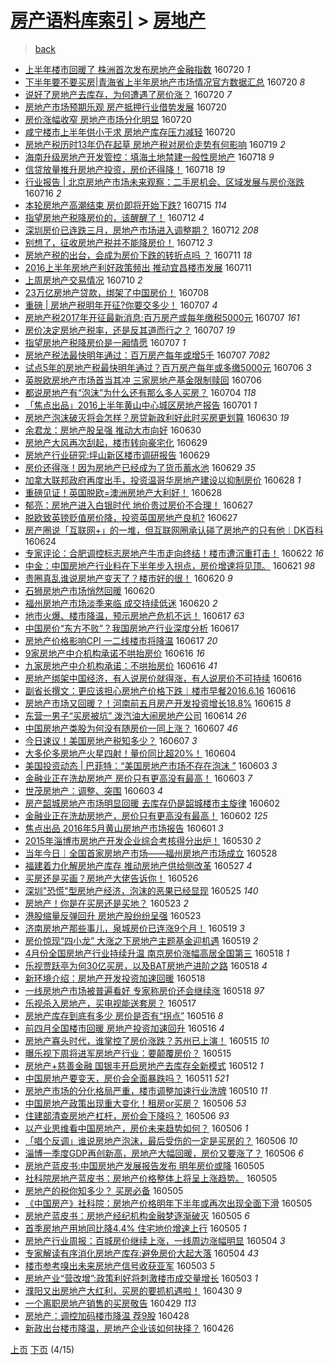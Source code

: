 [房产语料库索引](../../README.md)  > [房地产](房地产.md)
====
> [back](../README.md)

- [上半年楼市回暖了 株洲首次发布房地产金融指数](http://jkwz.applinzi.com/ittc/6857019917349700613.html#%E4%B8%8A%E5%8D%8A%E5%B9%B4%E6%A5%BC%E5%B8%82%E5%9B%9E%E6%9A%96%E4%BA%86+%E6%A0%AA%E6%B4%B2%E9%A6%96%E6%AC%A1%E5%8F%91%E5%B8%83%E6%88%BF%E5%9C%B0%E4%BA%A7%E9%87%91%E8%9E%8D%E6%8C%87%E6%95%B0) 160720 *1* 
- [下半年要不要买房|青海省上半年房地产市场情况官方数据汇总](http://jkwz.applinzi.com/ittc/6857018101237023748.html#%E4%B8%8B%E5%8D%8A%E5%B9%B4%E8%A6%81%E4%B8%8D%E8%A6%81%E4%B9%B0%E6%88%BF%7C%E9%9D%92%E6%B5%B7%E7%9C%81%E4%B8%8A%E5%8D%8A%E5%B9%B4%E6%88%BF%E5%9C%B0%E4%BA%A7%E5%B8%82%E5%9C%BA%E6%83%85%E5%86%B5%E5%AE%98%E6%96%B9%E6%95%B0%E6%8D%AE%E6%B1%87%E6%80%BB) 160720 *8* 
- [说好了房地产去库存，为何遭遇了房价涨？](http://jkwz.applinzi.com/ittc/6857015075856188421.html#%E8%AF%B4%E5%A5%BD%E4%BA%86%E6%88%BF%E5%9C%B0%E4%BA%A7%E5%8E%BB%E5%BA%93%E5%AD%98%EF%BC%8C%E4%B8%BA%E4%BD%95%E9%81%AD%E9%81%87%E4%BA%86%E6%88%BF%E4%BB%B7%E6%B6%A8%EF%BC%9F) 160720 *7* 
- [房地产市场预期乐观 房产抵押行业借势发展](http://jkwz.applinzi.com/ittc/6856966563978281988.html#%E6%88%BF%E5%9C%B0%E4%BA%A7%E5%B8%82%E5%9C%BA%E9%A2%84%E6%9C%9F%E4%B9%90%E8%A7%82+%E6%88%BF%E4%BA%A7%E6%8A%B5%E6%8A%BC%E8%A1%8C%E4%B8%9A%E5%80%9F%E5%8A%BF%E5%8F%91%E5%B1%95) 160720  
- [房价涨幅收窄 房地产市场分化明显](http://jkwz.applinzi.com/ittc/6856872003855975428.html#%E6%88%BF%E4%BB%B7%E6%B6%A8%E5%B9%85%E6%94%B6%E7%AA%84+%E6%88%BF%E5%9C%B0%E4%BA%A7%E5%B8%82%E5%9C%BA%E5%88%86%E5%8C%96%E6%98%8E%E6%98%BE) 160720  
- [咸宁楼市上半年供小于求 房地产库存压力减轻](http://jkwz.applinzi.com/ittc/6856743290124370949.html#%E5%92%B8%E5%AE%81%E6%A5%BC%E5%B8%82%E4%B8%8A%E5%8D%8A%E5%B9%B4%E4%BE%9B%E5%B0%8F%E4%BA%8E%E6%B1%82+%E6%88%BF%E5%9C%B0%E4%BA%A7%E5%BA%93%E5%AD%98%E5%8E%8B%E5%8A%9B%E5%87%8F%E8%BD%BB) 160720  
- [房地产税历时13年仍在起草 房地产税对房价走势有何影响](http://jkwz.applinzi.com/ittc/6856505875338118148.html#%E6%88%BF%E5%9C%B0%E4%BA%A7%E7%A8%8E%E5%8E%86%E6%97%B613%E5%B9%B4%E4%BB%8D%E5%9C%A8%E8%B5%B7%E8%8D%89+%E6%88%BF%E5%9C%B0%E4%BA%A7%E7%A8%8E%E5%AF%B9%E6%88%BF%E4%BB%B7%E8%B5%B0%E5%8A%BF%E6%9C%89%E4%BD%95%E5%BD%B1%E5%93%8D) 160719 *2* 
- [海南升级房地产开发管控：填海土地禁建一般性房地产](http://jkwz.applinzi.com/ittc/6856185223657817093.html#%E6%B5%B7%E5%8D%97%E5%8D%87%E7%BA%A7%E6%88%BF%E5%9C%B0%E4%BA%A7%E5%BC%80%E5%8F%91%E7%AE%A1%E6%8E%A7%EF%BC%9A%E5%A1%AB%E6%B5%B7%E5%9C%9F%E5%9C%B0%E7%A6%81%E5%BB%BA%E4%B8%80%E8%88%AC%E6%80%A7%E6%88%BF%E5%9C%B0%E4%BA%A7) 160718 *9* 
- [信贷放量推升房地产投资，房价还得降！](http://jkwz.applinzi.com/ittc/6856131381322859525.html#%E4%BF%A1%E8%B4%B7%E6%94%BE%E9%87%8F%E6%8E%A8%E5%8D%87%E6%88%BF%E5%9C%B0%E4%BA%A7%E6%8A%95%E8%B5%84%EF%BC%8C%E6%88%BF%E4%BB%B7%E8%BF%98%E5%BE%97%E9%99%8D%EF%BC%81) 160718 *19* 
- [行业报告 | 北京房地产市场未来观察：二手房机会、区域发展与房价涨跌](http://jkwz.applinzi.com/ittc/6855491534551778309.html#%E8%A1%8C%E4%B8%9A%E6%8A%A5%E5%91%8A+%7C+%E5%8C%97%E4%BA%AC%E6%88%BF%E5%9C%B0%E4%BA%A7%E5%B8%82%E5%9C%BA%E6%9C%AA%E6%9D%A5%E8%A7%82%E5%AF%9F%EF%BC%9A%E4%BA%8C%E6%89%8B%E6%88%BF%E6%9C%BA%E4%BC%9A%E3%80%81%E5%8C%BA%E5%9F%9F%E5%8F%91%E5%B1%95%E4%B8%8E%E6%88%BF%E4%BB%B7%E6%B6%A8%E8%B7%8C) 160716 *2* 
- [本轮房地产高潮结束 房价即将开始下跌?](http://jkwz.applinzi.com/ittc/6855135379472253957.html#%E6%9C%AC%E8%BD%AE%E6%88%BF%E5%9C%B0%E4%BA%A7%E9%AB%98%E6%BD%AE%E7%BB%93%E6%9D%9F+%E6%88%BF%E4%BB%B7%E5%8D%B3%E5%B0%86%E5%BC%80%E5%A7%8B%E4%B8%8B%E8%B7%8C%3F) 160715 *114* 
- [指望房地产税降房价的，该醒醒了！](http://jkwz.applinzi.com/ittc/6854038532099933188.html#%E6%8C%87%E6%9C%9B%E6%88%BF%E5%9C%B0%E4%BA%A7%E7%A8%8E%E9%99%8D%E6%88%BF%E4%BB%B7%E7%9A%84%EF%BC%8C%E8%AF%A5%E9%86%92%E9%86%92%E4%BA%86%EF%BC%81) 160712 *4* 
- [深圳房价已连跌三月，房地产市场进入调整期？](http://jkwz.applinzi.com/ittc/6853990556656731140.html#%E6%B7%B1%E5%9C%B3%E6%88%BF%E4%BB%B7%E5%B7%B2%E8%BF%9E%E8%B7%8C%E4%B8%89%E6%9C%88%EF%BC%8C%E6%88%BF%E5%9C%B0%E4%BA%A7%E5%B8%82%E5%9C%BA%E8%BF%9B%E5%85%A5%E8%B0%83%E6%95%B4%E6%9C%9F%EF%BC%9F) 160712 *208* 
- [别想了，征收房地产税并不能降房价！](http://jkwz.applinzi.com/ittc/6853914132046414852.html#%E5%88%AB%E6%83%B3%E4%BA%86%EF%BC%8C%E5%BE%81%E6%94%B6%E6%88%BF%E5%9C%B0%E4%BA%A7%E7%A8%8E%E5%B9%B6%E4%B8%8D%E8%83%BD%E9%99%8D%E6%88%BF%E4%BB%B7%EF%BC%81) 160712 *3* 
- [房地产税的出台，会成为房价下跌的转折点吗 ？](http://jkwz.applinzi.com/ittc/6853710738446877701.html#%E6%88%BF%E5%9C%B0%E4%BA%A7%E7%A8%8E%E7%9A%84%E5%87%BA%E5%8F%B0%EF%BC%8C%E4%BC%9A%E6%88%90%E4%B8%BA%E6%88%BF%E4%BB%B7%E4%B8%8B%E8%B7%8C%E7%9A%84%E8%BD%AC%E6%8A%98%E7%82%B9%E5%90%97+%EF%BC%9F) 160711 *18* 
- [2016上半年房地产利好政策频出 推动宜昌楼市发展](http://jkwz.applinzi.com/ittc/6853620733082862597.html#2016%E4%B8%8A%E5%8D%8A%E5%B9%B4%E6%88%BF%E5%9C%B0%E4%BA%A7%E5%88%A9%E5%A5%BD%E6%94%BF%E7%AD%96%E9%A2%91%E5%87%BA+%E6%8E%A8%E5%8A%A8%E5%AE%9C%E6%98%8C%E6%A5%BC%E5%B8%82%E5%8F%91%E5%B1%95) 160711  
- [上周房地产交易情况](http://jkwz.applinzi.com/ittc/6853349678955103236.html#%E4%B8%8A%E5%91%A8%E6%88%BF%E5%9C%B0%E4%BA%A7%E4%BA%A4%E6%98%93%E6%83%85%E5%86%B5) 160710 *2* 
- [23万亿房地产贷款，绑架了中国房价！](http://jkwz.applinzi.com/ittc/6852484160442336261.html#23%E4%B8%87%E4%BA%BF%E6%88%BF%E5%9C%B0%E4%BA%A7%E8%B4%B7%E6%AC%BE%EF%BC%8C%E7%BB%91%E6%9E%B6%E4%BA%86%E4%B8%AD%E5%9B%BD%E6%88%BF%E4%BB%B7%EF%BC%81) 160708  
- [重磅 | 房地产税明年开征?你要交多少！](http://jkwz.applinzi.com/ittc/6852166801852728324.html#%E9%87%8D%E7%A3%85+%7C+%E6%88%BF%E5%9C%B0%E4%BA%A7%E7%A8%8E%E6%98%8E%E5%B9%B4%E5%BC%80%E5%BE%81%3F%E4%BD%A0%E8%A6%81%E4%BA%A4%E5%A4%9A%E5%B0%91%EF%BC%81) 160707 *4* 
- [房地产税2017年开征最新消息:百万房产或每年缴税5000元](http://jkwz.applinzi.com/ittc/6852067066328384516.html#%E6%88%BF%E5%9C%B0%E4%BA%A7%E7%A8%8E2017%E5%B9%B4%E5%BC%80%E5%BE%81%E6%9C%80%E6%96%B0%E6%B6%88%E6%81%AF%3A%E7%99%BE%E4%B8%87%E6%88%BF%E4%BA%A7%E6%88%96%E6%AF%8F%E5%B9%B4%E7%BC%B4%E7%A8%8E5000%E5%85%83) 160707 *161* 
- [房价决定房地产税率，还是反其道而行之？](http://jkwz.applinzi.com/ittc/6852040387509879812.html#%E6%88%BF%E4%BB%B7%E5%86%B3%E5%AE%9A%E6%88%BF%E5%9C%B0%E4%BA%A7%E7%A8%8E%E7%8E%87%EF%BC%8C%E8%BF%98%E6%98%AF%E5%8F%8D%E5%85%B6%E9%81%93%E8%80%8C%E8%A1%8C%E4%B9%8B%EF%BC%9F) 160707 *19* 
- [指望房地产税降房价是一厢情愿](http://jkwz.applinzi.com/ittc/6852030767974319109.html#%E6%8C%87%E6%9C%9B%E6%88%BF%E5%9C%B0%E4%BA%A7%E7%A8%8E%E9%99%8D%E6%88%BF%E4%BB%B7%E6%98%AF%E4%B8%80%E5%8E%A2%E6%83%85%E6%84%BF) 160707 *1* 
- [房地产税法最快明年通过：百万房产每年或增5千](http://jkwz.applinzi.com/ittc/6851980264959640580.html#%E6%88%BF%E5%9C%B0%E4%BA%A7%E7%A8%8E%E6%B3%95%E6%9C%80%E5%BF%AB%E6%98%8E%E5%B9%B4%E9%80%9A%E8%BF%87%EF%BC%9A%E7%99%BE%E4%B8%87%E6%88%BF%E4%BA%A7%E6%AF%8F%E5%B9%B4%E6%88%96%E5%A2%9E5%E5%8D%83) 160707 *7082* 
- [试点5年的房地产税最快明年通过？百万房产每年或多缴5000元](http://jkwz.applinzi.com/ittc/6851798277036704772.html#%E8%AF%95%E7%82%B95%E5%B9%B4%E7%9A%84%E6%88%BF%E5%9C%B0%E4%BA%A7%E7%A8%8E%E6%9C%80%E5%BF%AB%E6%98%8E%E5%B9%B4%E9%80%9A%E8%BF%87%EF%BC%9F%E7%99%BE%E4%B8%87%E6%88%BF%E4%BA%A7%E6%AF%8F%E5%B9%B4%E6%88%96%E5%A4%9A%E7%BC%B45000%E5%85%83) 160706 *3* 
- [英脱欧房地产市场首当其冲 三家房地产基金限制赎回](http://jkwz.applinzi.com/ittc/6851740435231540229.html#%E8%8B%B1%E8%84%B1%E6%AC%A7%E6%88%BF%E5%9C%B0%E4%BA%A7%E5%B8%82%E5%9C%BA%E9%A6%96%E5%BD%93%E5%85%B6%E5%86%B2+%E4%B8%89%E5%AE%B6%E6%88%BF%E5%9C%B0%E4%BA%A7%E5%9F%BA%E9%87%91%E9%99%90%E5%88%B6%E8%B5%8E%E5%9B%9E) 160706  
- [都说房地产有“泡沫”为什么还有那么多人买房？](http://jkwz.applinzi.com/ittc/6850917013916238852.html#%E9%83%BD%E8%AF%B4%E6%88%BF%E5%9C%B0%E4%BA%A7%E6%9C%89%E2%80%9C%E6%B3%A1%E6%B2%AB%E2%80%9D%E4%B8%BA%E4%BB%80%E4%B9%88%E8%BF%98%E6%9C%89%E9%82%A3%E4%B9%88%E5%A4%9A%E4%BA%BA%E4%B9%B0%E6%88%BF%EF%BC%9F) 160704 *118* 
- [「焦点出品」2016上半年黄山中心城区房地产报告](http://jkwz.applinzi.com/ittc/6849825001406202885.html#%E3%80%8C%E7%84%A6%E7%82%B9%E5%87%BA%E5%93%81%E3%80%8D2016%E4%B8%8A%E5%8D%8A%E5%B9%B4%E9%BB%84%E5%B1%B1%E4%B8%AD%E5%BF%83%E5%9F%8E%E5%8C%BA%E6%88%BF%E5%9C%B0%E4%BA%A7%E6%8A%A5%E5%91%8A) 160701 *1* 
- [房地产泡沫破灭将会怎样？房贷新政利好此时买房更划算](http://jkwz.applinzi.com/ittc/6849559975814497285.html#%E6%88%BF%E5%9C%B0%E4%BA%A7%E6%B3%A1%E6%B2%AB%E7%A0%B4%E7%81%AD%E5%B0%86%E4%BC%9A%E6%80%8E%E6%A0%B7%EF%BC%9F%E6%88%BF%E8%B4%B7%E6%96%B0%E6%94%BF%E5%88%A9%E5%A5%BD%E6%AD%A4%E6%97%B6%E4%B9%B0%E6%88%BF%E6%9B%B4%E5%88%92%E7%AE%97) 160630 *19* 
- [余君龙：房地产股呈强 推动大市向好](http://jkwz.applinzi.com/ittc/6849426196290601989.html#%E4%BD%99%E5%90%9B%E9%BE%99%EF%BC%9A%E6%88%BF%E5%9C%B0%E4%BA%A7%E8%82%A1%E5%91%88%E5%BC%BA+%E6%8E%A8%E5%8A%A8%E5%A4%A7%E5%B8%82%E5%90%91%E5%A5%BD) 160630  
- [房地产大风再次刮起，楼市转向豪宅化](http://jkwz.applinzi.com/ittc/6849147046027854853.html#%E6%88%BF%E5%9C%B0%E4%BA%A7%E5%A4%A7%E9%A3%8E%E5%86%8D%E6%AC%A1%E5%88%AE%E8%B5%B7%EF%BC%8C%E6%A5%BC%E5%B8%82%E8%BD%AC%E5%90%91%E8%B1%AA%E5%AE%85%E5%8C%96) 160629  
- [房地产行业研究:坪山新区楼市调研报告](http://jkwz.applinzi.com/ittc/6849135104395576325.html#%E6%88%BF%E5%9C%B0%E4%BA%A7%E8%A1%8C%E4%B8%9A%E7%A0%94%E7%A9%B6%3A%E5%9D%AA%E5%B1%B1%E6%96%B0%E5%8C%BA%E6%A5%BC%E5%B8%82%E8%B0%83%E7%A0%94%E6%8A%A5%E5%91%8A) 160629  
- [房价还得涨！因为房地产已经成为了货币蓄水池](http://jkwz.applinzi.com/ittc/6848798554088539141.html#%E6%88%BF%E4%BB%B7%E8%BF%98%E5%BE%97%E6%B6%A8%EF%BC%81%E5%9B%A0%E4%B8%BA%E6%88%BF%E5%9C%B0%E4%BA%A7%E5%B7%B2%E7%BB%8F%E6%88%90%E4%B8%BA%E4%BA%86%E8%B4%A7%E5%B8%81%E8%93%84%E6%B0%B4%E6%B1%A0) 160629 *35* 
- [加拿大联邦政府再度出手，投资温哥华房地产建设以抑制房价](http://jkwz.applinzi.com/ittc/6848815385654330373.html#%E5%8A%A0%E6%8B%BF%E5%A4%A7%E8%81%94%E9%82%A6%E6%94%BF%E5%BA%9C%E5%86%8D%E5%BA%A6%E5%87%BA%E6%89%8B%EF%BC%8C%E6%8A%95%E8%B5%84%E6%B8%A9%E5%93%A5%E5%8D%8E%E6%88%BF%E5%9C%B0%E4%BA%A7%E5%BB%BA%E8%AE%BE%E4%BB%A5%E6%8A%91%E5%88%B6%E6%88%BF%E4%BB%B7) 160628 *1* 
- [重磅见证！英国脱欧=澳洲房地产大利好！](http://jkwz.applinzi.com/ittc/6848799597711066116.html#%E9%87%8D%E7%A3%85%E8%A7%81%E8%AF%81%EF%BC%81%E8%8B%B1%E5%9B%BD%E8%84%B1%E6%AC%A7%3D%E6%BE%B3%E6%B4%B2%E6%88%BF%E5%9C%B0%E4%BA%A7%E5%A4%A7%E5%88%A9%E5%A5%BD%EF%BC%81) 160628  
- [郁亮：房地产进入白银时代 地价贵过房价不合理！](http://jkwz.applinzi.com/ittc/6848422257277535237.html#%E9%83%81%E4%BA%AE%EF%BC%9A%E6%88%BF%E5%9C%B0%E4%BA%A7%E8%BF%9B%E5%85%A5%E7%99%BD%E9%93%B6%E6%97%B6%E4%BB%A3+%E5%9C%B0%E4%BB%B7%E8%B4%B5%E8%BF%87%E6%88%BF%E4%BB%B7%E4%B8%8D%E5%90%88%E7%90%86%EF%BC%81) 160627  
- [脱欧致英镑贬值房价降，投资英国房地产良机?](http://jkwz.applinzi.com/ittc/6848393723066713093.html#%E8%84%B1%E6%AC%A7%E8%87%B4%E8%8B%B1%E9%95%91%E8%B4%AC%E5%80%BC%E6%88%BF%E4%BB%B7%E9%99%8D%EF%BC%8C%E6%8A%95%E8%B5%84%E8%8B%B1%E5%9B%BD%E6%88%BF%E5%9C%B0%E4%BA%A7%E8%89%AF%E6%9C%BA%3F) 160627  
- [房产圈说「互联网+」的一堆，但互联网圈承认碰了房地产的只有他︱DK百科](http://jkwz.applinzi.com/ittc/6847208511997740036.html#%E6%88%BF%E4%BA%A7%E5%9C%88%E8%AF%B4%E3%80%8C%E4%BA%92%E8%81%94%E7%BD%91%2B%E3%80%8D%E7%9A%84%E4%B8%80%E5%A0%86%EF%BC%8C%E4%BD%86%E4%BA%92%E8%81%94%E7%BD%91%E5%9C%88%E6%89%BF%E8%AE%A4%E7%A2%B0%E4%BA%86%E6%88%BF%E5%9C%B0%E4%BA%A7%E7%9A%84%E5%8F%AA%E6%9C%89%E4%BB%96%EF%B8%B1DK%E7%99%BE%E7%A7%91) 160624  
- [专家评论：合肥调控标志房地产牛市走向终结！楼市遭沉重打击！](http://jkwz.applinzi.com/ittc/6846481863342031876.html#%E4%B8%93%E5%AE%B6%E8%AF%84%E8%AE%BA%EF%BC%9A%E5%90%88%E8%82%A5%E8%B0%83%E6%8E%A7%E6%A0%87%E5%BF%97%E6%88%BF%E5%9C%B0%E4%BA%A7%E7%89%9B%E5%B8%82%E8%B5%B0%E5%90%91%E7%BB%88%E7%BB%93%EF%BC%81%E6%A5%BC%E5%B8%82%E9%81%AD%E6%B2%89%E9%87%8D%E6%89%93%E5%87%BB%EF%BC%81) 160622 *16* 
- [中金：中国房地产行业料在下半年步入拐点，房价增速将见顶。](http://jkwz.applinzi.com/ittc/6846107426323170308.html#%E4%B8%AD%E9%87%91%EF%BC%9A%E4%B8%AD%E5%9B%BD%E6%88%BF%E5%9C%B0%E4%BA%A7%E8%A1%8C%E4%B8%9A%E6%96%99%E5%9C%A8%E4%B8%8B%E5%8D%8A%E5%B9%B4%E6%AD%A5%E5%85%A5%E6%8B%90%E7%82%B9%EF%BC%8C%E6%88%BF%E4%BB%B7%E5%A2%9E%E9%80%9F%E5%B0%86%E8%A7%81%E9%A1%B6%E3%80%82) 160621 *98* 
- [贵圈真乱谁说房地产变天了？楼市好的很！](http://jkwz.applinzi.com/ittc/6845920017291674628.html#%E8%B4%B5%E5%9C%88%E7%9C%9F%E4%B9%B1%E8%B0%81%E8%AF%B4%E6%88%BF%E5%9C%B0%E4%BA%A7%E5%8F%98%E5%A4%A9%E4%BA%86%EF%BC%9F%E6%A5%BC%E5%B8%82%E5%A5%BD%E7%9A%84%E5%BE%88%EF%BC%81) 160620 *9* 
- [石狮房地产市场悄然回暖](http://jkwz.applinzi.com/ittc/6845809502888395781.html#%E7%9F%B3%E7%8B%AE%E6%88%BF%E5%9C%B0%E4%BA%A7%E5%B8%82%E5%9C%BA%E6%82%84%E7%84%B6%E5%9B%9E%E6%9A%96) 160620  
- [福州房地产市场淡季来临 成交持续低迷](http://jkwz.applinzi.com/ittc/6845754082685617157.html#%E7%A6%8F%E5%B7%9E%E6%88%BF%E5%9C%B0%E4%BA%A7%E5%B8%82%E5%9C%BA%E6%B7%A1%E5%AD%A3%E6%9D%A5%E4%B8%B4+%E6%88%90%E4%BA%A4%E6%8C%81%E7%BB%AD%E4%BD%8E%E8%BF%B7) 160620 *2* 
- [地市火爆、楼市降温，预示房地产危机不远！](http://jkwz.applinzi.com/ittc/6844730308544693252.html#%E5%9C%B0%E5%B8%82%E7%81%AB%E7%88%86%E3%80%81%E6%A5%BC%E5%B8%82%E9%99%8D%E6%B8%A9%EF%BC%8C%E9%A2%84%E7%A4%BA%E6%88%BF%E5%9C%B0%E4%BA%A7%E5%8D%B1%E6%9C%BA%E4%B8%8D%E8%BF%9C%EF%BC%81) 160617 *63* 
- [中国房价“东方不败”？我国房地产行业深度分析](http://jkwz.applinzi.com/ittc/6844616282812711941.html#%E4%B8%AD%E5%9B%BD%E6%88%BF%E4%BB%B7%E2%80%9C%E4%B8%9C%E6%96%B9%E4%B8%8D%E8%B4%A5%E2%80%9D%EF%BC%9F%E6%88%91%E5%9B%BD%E6%88%BF%E5%9C%B0%E4%BA%A7%E8%A1%8C%E4%B8%9A%E6%B7%B1%E5%BA%A6%E5%88%86%E6%9E%90) 160617  
- [房地产价格影响CPI 一二线楼市将降温](http://jkwz.applinzi.com/ittc/6844567148449760261.html#%E6%88%BF%E5%9C%B0%E4%BA%A7%E4%BB%B7%E6%A0%BC%E5%BD%B1%E5%93%8DCPI+%E4%B8%80%E4%BA%8C%E7%BA%BF%E6%A5%BC%E5%B8%82%E5%B0%86%E9%99%8D%E6%B8%A9) 160617 *20* 
- [9家房地产中介机构承诺不哄抬房价](http://jkwz.applinzi.com/ittc/6844434611991741445.html#9%E5%AE%B6%E6%88%BF%E5%9C%B0%E4%BA%A7%E4%B8%AD%E4%BB%8B%E6%9C%BA%E6%9E%84%E6%89%BF%E8%AF%BA%E4%B8%8D%E5%93%84%E6%8A%AC%E6%88%BF%E4%BB%B7) 160616 *16* 
- [九家房地产中介机构承诺：不哄抬房价](http://jkwz.applinzi.com/ittc/6844422862395671556.html#%E4%B9%9D%E5%AE%B6%E6%88%BF%E5%9C%B0%E4%BA%A7%E4%B8%AD%E4%BB%8B%E6%9C%BA%E6%9E%84%E6%89%BF%E8%AF%BA%EF%BC%9A%E4%B8%8D%E5%93%84%E6%8A%AC%E6%88%BF%E4%BB%B7) 160616 *41* 
- [房地产绑架中国经济，有人说房价就得涨，有人说房价不可持续](http://jkwz.applinzi.com/ittc/6844355033298371589.html#%E6%88%BF%E5%9C%B0%E4%BA%A7%E7%BB%91%E6%9E%B6%E4%B8%AD%E5%9B%BD%E7%BB%8F%E6%B5%8E%EF%BC%8C%E6%9C%89%E4%BA%BA%E8%AF%B4%E6%88%BF%E4%BB%B7%E5%B0%B1%E5%BE%97%E6%B6%A8%EF%BC%8C%E6%9C%89%E4%BA%BA%E8%AF%B4%E6%88%BF%E4%BB%B7%E4%B8%8D%E5%8F%AF%E6%8C%81%E7%BB%AD) 160616  
- [副省长撰文：更应该担心房地产价格下跌︱楼市早餐2016.6.16](http://jkwz.applinzi.com/ittc/6844215522560050181.html#%E5%89%AF%E7%9C%81%E9%95%BF%E6%92%B0%E6%96%87%EF%BC%9A%E6%9B%B4%E5%BA%94%E8%AF%A5%E6%8B%85%E5%BF%83%E6%88%BF%E5%9C%B0%E4%BA%A7%E4%BB%B7%E6%A0%BC%E4%B8%8B%E8%B7%8C%EF%B8%B1%E6%A5%BC%E5%B8%82%E6%97%A9%E9%A4%902016.6.16) 160616  
- [房地产市场又回暖？！河南前五月房产开发投资增长18.8%](http://jkwz.applinzi.com/ittc/6844006916619240453.html#%E6%88%BF%E5%9C%B0%E4%BA%A7%E5%B8%82%E5%9C%BA%E5%8F%88%E5%9B%9E%E6%9A%96%EF%BC%9F%EF%BC%81%E6%B2%B3%E5%8D%97%E5%89%8D%E4%BA%94%E6%9C%88%E6%88%BF%E4%BA%A7%E5%BC%80%E5%8F%91%E6%8A%95%E8%B5%84%E5%A2%9E%E9%95%BF18.8%25) 160615 *8* 
- [东营一男子“买房被坑” 泼汽油大闹房地产公司](http://jkwz.applinzi.com/ittc/6843581200475882500.html#%E4%B8%9C%E8%90%A5%E4%B8%80%E7%94%B7%E5%AD%90%E2%80%9C%E4%B9%B0%E6%88%BF%E8%A2%AB%E5%9D%91%E2%80%9D+%E6%B3%BC%E6%B1%BD%E6%B2%B9%E5%A4%A7%E9%97%B9%E6%88%BF%E5%9C%B0%E4%BA%A7%E5%85%AC%E5%8F%B8) 160614 *26* 
- [中国房地产类股为何没有随房价一同上涨？](http://jkwz.applinzi.com/ittc/6841013654795060228.html#%E4%B8%AD%E5%9B%BD%E6%88%BF%E5%9C%B0%E4%BA%A7%E7%B1%BB%E8%82%A1%E4%B8%BA%E4%BD%95%E6%B2%A1%E6%9C%89%E9%9A%8F%E6%88%BF%E4%BB%B7%E4%B8%80%E5%90%8C%E4%B8%8A%E6%B6%A8%EF%BC%9F) 160607 *46* 
- [今日速议！美国房地产税知多少？](http://jkwz.applinzi.com/ittc/6840948327478461444.html#%E4%BB%8A%E6%97%A5%E9%80%9F%E8%AE%AE%EF%BC%81%E7%BE%8E%E5%9B%BD%E6%88%BF%E5%9C%B0%E4%BA%A7%E7%A8%8E%E7%9F%A5%E5%A4%9A%E5%B0%91%EF%BC%9F) 160607 *3* 
- [大多伦多房地产火星四射！量价同比超20%！](http://jkwz.applinzi.com/ittc/6839762608995173381.html#%E5%A4%A7%E5%A4%9A%E4%BC%A6%E5%A4%9A%E6%88%BF%E5%9C%B0%E4%BA%A7%E7%81%AB%E6%98%9F%E5%9B%9B%E5%B0%84%EF%BC%81%E9%87%8F%E4%BB%B7%E5%90%8C%E6%AF%94%E8%B6%8520%25%EF%BC%81) 160604  
- [美国投资动态 | 巴菲特：“美国房地产市场不存在泡沫 ”](http://jkwz.applinzi.com/ittc/6839563971048506373.html#%E7%BE%8E%E5%9B%BD%E6%8A%95%E8%B5%84%E5%8A%A8%E6%80%81+%7C+%E5%B7%B4%E8%8F%B2%E7%89%B9%EF%BC%9A%E2%80%9C%E7%BE%8E%E5%9B%BD%E6%88%BF%E5%9C%B0%E4%BA%A7%E5%B8%82%E5%9C%BA%E4%B8%8D%E5%AD%98%E5%9C%A8%E6%B3%A1%E6%B2%AB+%E2%80%9D) 160603 *3* 
- [金融业正在洗劫房地产 房价只有更高没有最高！](http://jkwz.applinzi.com/ittc/6839432036494083076.html#%E9%87%91%E8%9E%8D%E4%B8%9A%E6%AD%A3%E5%9C%A8%E6%B4%97%E5%8A%AB%E6%88%BF%E5%9C%B0%E4%BA%A7+%E6%88%BF%E4%BB%B7%E5%8F%AA%E6%9C%89%E6%9B%B4%E9%AB%98%E6%B2%A1%E6%9C%89%E6%9C%80%E9%AB%98%EF%BC%81) 160603 *7* 
- [世茂房地产：调整、突围](http://jkwz.applinzi.com/ittc/6839406537231303685.html#%E4%B8%96%E8%8C%82%E6%88%BF%E5%9C%B0%E4%BA%A7%EF%BC%9A%E8%B0%83%E6%95%B4%E3%80%81%E7%AA%81%E5%9B%B4) 160603 *4* 
- [房产韶城房地产市场明显回暖 去库存仍是韶城楼市主旋律](http://jkwz.applinzi.com/ittc/6839173975477060613.html#%E6%88%BF%E4%BA%A7%E9%9F%B6%E5%9F%8E%E6%88%BF%E5%9C%B0%E4%BA%A7%E5%B8%82%E5%9C%BA%E6%98%8E%E6%98%BE%E5%9B%9E%E6%9A%96+%E5%8E%BB%E5%BA%93%E5%AD%98%E4%BB%8D%E6%98%AF%E9%9F%B6%E5%9F%8E%E6%A5%BC%E5%B8%82%E4%B8%BB%E6%97%8B%E5%BE%8B) 160602  
- [金融业正在洗劫房地产，房价只有更高没有最高！](http://jkwz.applinzi.com/ittc/6839113868433163269.html#%E9%87%91%E8%9E%8D%E4%B8%9A%E6%AD%A3%E5%9C%A8%E6%B4%97%E5%8A%AB%E6%88%BF%E5%9C%B0%E4%BA%A7%EF%BC%8C%E6%88%BF%E4%BB%B7%E5%8F%AA%E6%9C%89%E6%9B%B4%E9%AB%98%E6%B2%A1%E6%9C%89%E6%9C%80%E9%AB%98%EF%BC%81) 160602 *125* 
- [焦点出品 2016年5月黄山房地产市场报告](http://jkwz.applinzi.com/ittc/6838695305176155140.html#%E7%84%A6%E7%82%B9%E5%87%BA%E5%93%81+2016%E5%B9%B45%E6%9C%88%E9%BB%84%E5%B1%B1%E6%88%BF%E5%9C%B0%E4%BA%A7%E5%B8%82%E5%9C%BA%E6%8A%A5%E5%91%8A) 160601 *3* 
- [2015年淄博市房地产开发企业综合考核得分出炉！](http://jkwz.applinzi.com/ittc/6837934003499566084.html#2015%E5%B9%B4%E6%B7%84%E5%8D%9A%E5%B8%82%E6%88%BF%E5%9C%B0%E4%BA%A7%E5%BC%80%E5%8F%91%E4%BC%81%E4%B8%9A%E7%BB%BC%E5%90%88%E8%80%83%E6%A0%B8%E5%BE%97%E5%88%86%E5%87%BA%E7%82%89%EF%BC%81) 160530 *2* 
- [当年今日｜全国首家房地产市场——福州房地产市场成立](http://jkwz.applinzi.com/ittc/6837246133453456388.html#%E5%BD%93%E5%B9%B4%E4%BB%8A%E6%97%A5%EF%BD%9C%E5%85%A8%E5%9B%BD%E9%A6%96%E5%AE%B6%E6%88%BF%E5%9C%B0%E4%BA%A7%E5%B8%82%E5%9C%BA%E2%80%94%E2%80%94%E7%A6%8F%E5%B7%9E%E6%88%BF%E5%9C%B0%E4%BA%A7%E5%B8%82%E5%9C%BA%E6%88%90%E7%AB%8B) 160528  
- [福建着力化解房地产库存 推动房地产供给侧改革](http://jkwz.applinzi.com/ittc/6836820649955558404.html#%E7%A6%8F%E5%BB%BA%E7%9D%80%E5%8A%9B%E5%8C%96%E8%A7%A3%E6%88%BF%E5%9C%B0%E4%BA%A7%E5%BA%93%E5%AD%98+%E6%8E%A8%E5%8A%A8%E6%88%BF%E5%9C%B0%E4%BA%A7%E4%BE%9B%E7%BB%99%E4%BE%A7%E6%94%B9%E9%9D%A9) 160527 *4* 
- [买房还是买画？房地产大佬告诉你！](http://jkwz.applinzi.com/ittc/6836633990941115397.html#%E4%B9%B0%E6%88%BF%E8%BF%98%E6%98%AF%E4%B9%B0%E7%94%BB%EF%BC%9F%E6%88%BF%E5%9C%B0%E4%BA%A7%E5%A4%A7%E4%BD%AC%E5%91%8A%E8%AF%89%E4%BD%A0%EF%BC%81) 160526  
- [深圳&quot;恐慌&quot;型房地产经济，泡沫的恶果已经显现](http://jkwz.applinzi.com/ittc/6836098936313742340.html#%E6%B7%B1%E5%9C%B3%26quot%3B%E6%81%90%E6%85%8C%26quot%3B%E5%9E%8B%E6%88%BF%E5%9C%B0%E4%BA%A7%E7%BB%8F%E6%B5%8E%EF%BC%8C%E6%B3%A1%E6%B2%AB%E7%9A%84%E6%81%B6%E6%9E%9C%E5%B7%B2%E7%BB%8F%E6%98%BE%E7%8E%B0) 160525 *140* 
- [房地产！你是在买房还是买地？](http://jkwz.applinzi.com/ittc/6835466585309185029.html#%E6%88%BF%E5%9C%B0%E4%BA%A7%EF%BC%81%E4%BD%A0%E6%98%AF%E5%9C%A8%E4%B9%B0%E6%88%BF%E8%BF%98%E6%98%AF%E4%B9%B0%E5%9C%B0%EF%BC%9F) 160523 *2* 
- [港股缩量反弹回升 房地产股纷纷呈强](http://jkwz.applinzi.com/ittc/6835356428042503172.html#%E6%B8%AF%E8%82%A1%E7%BC%A9%E9%87%8F%E5%8F%8D%E5%BC%B9%E5%9B%9E%E5%8D%87+%E6%88%BF%E5%9C%B0%E4%BA%A7%E8%82%A1%E7%BA%B7%E7%BA%B7%E5%91%88%E5%BC%BA) 160523  
- [济南房地产那些事儿，泉城房价已连涨9个月！](http://jkwz.applinzi.com/ittc/6833900109456475141.html#%E6%B5%8E%E5%8D%97%E6%88%BF%E5%9C%B0%E4%BA%A7%E9%82%A3%E4%BA%9B%E4%BA%8B%E5%84%BF%EF%BC%8C%E6%B3%89%E5%9F%8E%E6%88%BF%E4%BB%B7%E5%B7%B2%E8%BF%9E%E6%B6%A89%E4%B8%AA%E6%9C%88%EF%BC%81) 160519 *3* 
- [房价惊现“四小龙” 大涨之下房地产主题基金迎机遇](http://jkwz.applinzi.com/ittc/6833860136753693701.html#%E6%88%BF%E4%BB%B7%E6%83%8A%E7%8E%B0%E2%80%9C%E5%9B%9B%E5%B0%8F%E9%BE%99%E2%80%9D+%E5%A4%A7%E6%B6%A8%E4%B9%8B%E4%B8%8B%E6%88%BF%E5%9C%B0%E4%BA%A7%E4%B8%BB%E9%A2%98%E5%9F%BA%E9%87%91%E8%BF%8E%E6%9C%BA%E9%81%87) 160519 *2* 
- [4月份全国房地产行业持续升温 南京房价涨幅高居全国第三](http://jkwz.applinzi.com/ittc/6833560553314059268.html#4%E6%9C%88%E4%BB%BD%E5%85%A8%E5%9B%BD%E6%88%BF%E5%9C%B0%E4%BA%A7%E8%A1%8C%E4%B8%9A%E6%8C%81%E7%BB%AD%E5%8D%87%E6%B8%A9+%E5%8D%97%E4%BA%AC%E6%88%BF%E4%BB%B7%E6%B6%A8%E5%B9%85%E9%AB%98%E5%B1%85%E5%85%A8%E5%9B%BD%E7%AC%AC%E4%B8%89) 160518 *1* 
- [乐视贾跃亭为何30亿买房，以及BAT房地产进阶之路](http://jkwz.applinzi.com/ittc/6833492675281814533.html#%E4%B9%90%E8%A7%86%E8%B4%BE%E8%B7%83%E4%BA%AD%E4%B8%BA%E4%BD%9530%E4%BA%BF%E4%B9%B0%E6%88%BF%EF%BC%8C%E4%BB%A5%E5%8F%8ABAT%E6%88%BF%E5%9C%B0%E4%BA%A7%E8%BF%9B%E9%98%B6%E4%B9%8B%E8%B7%AF) 160518 *4* 
- [新环境介绍：房地产开发投资加速回暖](http://jkwz.applinzi.com/ittc/6833489409668023300.html#%E6%96%B0%E7%8E%AF%E5%A2%83%E4%BB%8B%E7%BB%8D%EF%BC%9A%E6%88%BF%E5%9C%B0%E4%BA%A7%E5%BC%80%E5%8F%91%E6%8A%95%E8%B5%84%E5%8A%A0%E9%80%9F%E5%9B%9E%E6%9A%96) 160518  
- [一线房地产市场被普遍看好 专家称房价还会继续涨](http://jkwz.applinzi.com/ittc/6833480076192384005.html#%E4%B8%80%E7%BA%BF%E6%88%BF%E5%9C%B0%E4%BA%A7%E5%B8%82%E5%9C%BA%E8%A2%AB%E6%99%AE%E9%81%8D%E7%9C%8B%E5%A5%BD+%E4%B8%93%E5%AE%B6%E7%A7%B0%E6%88%BF%E4%BB%B7%E8%BF%98%E4%BC%9A%E7%BB%A7%E7%BB%AD%E6%B6%A8) 160518 *97* 
- [乐视杀入房地产，买电视能送套房？](http://jkwz.applinzi.com/ittc/6833274939809203204.html#%E4%B9%90%E8%A7%86%E6%9D%80%E5%85%A5%E6%88%BF%E5%9C%B0%E4%BA%A7%EF%BC%8C%E4%B9%B0%E7%94%B5%E8%A7%86%E8%83%BD%E9%80%81%E5%A5%97%E6%88%BF%EF%BC%9F) 160517  
- [房地产库存到底有多少   房价是否有“拐点”](http://jkwz.applinzi.com/ittc/6832831116092113924.html#%E6%88%BF%E5%9C%B0%E4%BA%A7%E5%BA%93%E5%AD%98%E5%88%B0%E5%BA%95%E6%9C%89%E5%A4%9A%E5%B0%91+++%E6%88%BF%E4%BB%B7%E6%98%AF%E5%90%A6%E6%9C%89%E2%80%9C%E6%8B%90%E7%82%B9%E2%80%9D) 160516 *8* 
- [前四月全国楼市回暖 房地产投资加速回升](http://jkwz.applinzi.com/ittc/6832789939401786373.html#%E5%89%8D%E5%9B%9B%E6%9C%88%E5%85%A8%E5%9B%BD%E6%A5%BC%E5%B8%82%E5%9B%9E%E6%9A%96+%E6%88%BF%E5%9C%B0%E4%BA%A7%E6%8A%95%E8%B5%84%E5%8A%A0%E9%80%9F%E5%9B%9E%E5%8D%87) 160516 *4* 
- [房地产寡头时代，谁掌控了房价涨跌？苏州已上演！](http://jkwz.applinzi.com/ittc/6832575291234714629.html#%E6%88%BF%E5%9C%B0%E4%BA%A7%E5%AF%A1%E5%A4%B4%E6%97%B6%E4%BB%A3%EF%BC%8C%E8%B0%81%E6%8E%8C%E6%8E%A7%E4%BA%86%E6%88%BF%E4%BB%B7%E6%B6%A8%E8%B7%8C%EF%BC%9F%E8%8B%8F%E5%B7%9E%E5%B7%B2%E4%B8%8A%E6%BC%94%EF%BC%81) 160515 *10* 
- [曝乐视下周将进军房地产行业：要颠覆房价？](http://jkwz.applinzi.com/ittc/6832491789743047685.html#%E6%9B%9D%E4%B9%90%E8%A7%86%E4%B8%8B%E5%91%A8%E5%B0%86%E8%BF%9B%E5%86%9B%E6%88%BF%E5%9C%B0%E4%BA%A7%E8%A1%8C%E4%B8%9A%EF%BC%9A%E8%A6%81%E9%A2%A0%E8%A6%86%E6%88%BF%E4%BB%B7%EF%BC%9F) 160515  
- [房地产+慈善金融 国银丰开启房地产去库存全新模式](http://jkwz.applinzi.com/ittc/6831449132623201285.html#%E6%88%BF%E5%9C%B0%E4%BA%A7%2B%E6%85%88%E5%96%84%E9%87%91%E8%9E%8D+%E5%9B%BD%E9%93%B6%E4%B8%B0%E5%BC%80%E5%90%AF%E6%88%BF%E5%9C%B0%E4%BA%A7%E5%8E%BB%E5%BA%93%E5%AD%98%E5%85%A8%E6%96%B0%E6%A8%A1%E5%BC%8F) 160512 *1* 
- [中国房地产要变天，房价会全面暴跌吗？](http://jkwz.applinzi.com/ittc/6830880215337010181.html#%E4%B8%AD%E5%9B%BD%E6%88%BF%E5%9C%B0%E4%BA%A7%E8%A6%81%E5%8F%98%E5%A4%A9%EF%BC%8C%E6%88%BF%E4%BB%B7%E4%BC%9A%E5%85%A8%E9%9D%A2%E6%9A%B4%E8%B7%8C%E5%90%97%EF%BC%9F) 160511 *521* 
- [房地产市场的分化格局严重，楼市调整加速行业洗牌](http://jkwz.applinzi.com/ittc/6830543288947704836.html#%E6%88%BF%E5%9C%B0%E4%BA%A7%E5%B8%82%E5%9C%BA%E7%9A%84%E5%88%86%E5%8C%96%E6%A0%BC%E5%B1%80%E4%B8%A5%E9%87%8D%EF%BC%8C%E6%A5%BC%E5%B8%82%E8%B0%83%E6%95%B4%E5%8A%A0%E9%80%9F%E8%A1%8C%E4%B8%9A%E6%B4%97%E7%89%8C) 160510 *11* 
- [中国房地产政策出现重大变化！租房or买房？](http://jkwz.applinzi.com/ittc/6829144779480630277.html#%E4%B8%AD%E5%9B%BD%E6%88%BF%E5%9C%B0%E4%BA%A7%E6%94%BF%E7%AD%96%E5%87%BA%E7%8E%B0%E9%87%8D%E5%A4%A7%E5%8F%98%E5%8C%96%EF%BC%81%E7%A7%9F%E6%88%BFor%E4%B9%B0%E6%88%BF%EF%BC%9F) 160506 *53* 
- [住建部清查房地产杠杆，房价会下降吗？](http://jkwz.applinzi.com/ittc/6829092347077723140.html#%E4%BD%8F%E5%BB%BA%E9%83%A8%E6%B8%85%E6%9F%A5%E6%88%BF%E5%9C%B0%E4%BA%A7%E6%9D%A0%E6%9D%86%EF%BC%8C%E6%88%BF%E4%BB%B7%E4%BC%9A%E4%B8%8B%E9%99%8D%E5%90%97%EF%BC%9F) 160506 *93* 
- [以产业思维看中国房地产，房价未来趋势如何？](http://jkwz.applinzi.com/ittc/6829062803927073796.html#%E4%BB%A5%E4%BA%A7%E4%B8%9A%E6%80%9D%E7%BB%B4%E7%9C%8B%E4%B8%AD%E5%9B%BD%E6%88%BF%E5%9C%B0%E4%BA%A7%EF%BC%8C%E6%88%BF%E4%BB%B7%E6%9C%AA%E6%9D%A5%E8%B6%8B%E5%8A%BF%E5%A6%82%E4%BD%95%EF%BC%9F) 160506 *1* 
- [「唱个反调」谁说房地产泡沫，最后受伤的一定是买房的？](http://jkwz.applinzi.com/ittc/6829048487375012868.html#%E3%80%8C%E5%94%B1%E4%B8%AA%E5%8F%8D%E8%B0%83%E3%80%8D%E8%B0%81%E8%AF%B4%E6%88%BF%E5%9C%B0%E4%BA%A7%E6%B3%A1%E6%B2%AB%EF%BC%8C%E6%9C%80%E5%90%8E%E5%8F%97%E4%BC%A4%E7%9A%84%E4%B8%80%E5%AE%9A%E6%98%AF%E4%B9%B0%E6%88%BF%E7%9A%84%EF%BC%9F) 160506 *10* 
- [淄博一季度GDP再创新高，房地产大幅回暖，房价又要涨了？](http://jkwz.applinzi.com/ittc/6828938983983547396.html#%E6%B7%84%E5%8D%9A%E4%B8%80%E5%AD%A3%E5%BA%A6GDP%E5%86%8D%E5%88%9B%E6%96%B0%E9%AB%98%EF%BC%8C%E6%88%BF%E5%9C%B0%E4%BA%A7%E5%A4%A7%E5%B9%85%E5%9B%9E%E6%9A%96%EF%BC%8C%E6%88%BF%E4%BB%B7%E5%8F%88%E8%A6%81%E6%B6%A8%E4%BA%86%EF%BC%9F) 160506 *6* 
- [房地产蓝皮书:中国房地产发展报告发布 明年房价或降](http://jkwz.applinzi.com/ittc/6828725166909424645.html#%E6%88%BF%E5%9C%B0%E4%BA%A7%E8%93%9D%E7%9A%AE%E4%B9%A6%3A%E4%B8%AD%E5%9B%BD%E6%88%BF%E5%9C%B0%E4%BA%A7%E5%8F%91%E5%B1%95%E6%8A%A5%E5%91%8A%E5%8F%91%E5%B8%83+%E6%98%8E%E5%B9%B4%E6%88%BF%E4%BB%B7%E6%88%96%E9%99%8D) 160505  
- [社科院房地产蓝皮书：房地产价格整体上将呈上涨趋势。](http://jkwz.applinzi.com/ittc/6828694825981182980.html#%E7%A4%BE%E7%A7%91%E9%99%A2%E6%88%BF%E5%9C%B0%E4%BA%A7%E8%93%9D%E7%9A%AE%E4%B9%A6%EF%BC%9A%E6%88%BF%E5%9C%B0%E4%BA%A7%E4%BB%B7%E6%A0%BC%E6%95%B4%E4%BD%93%E4%B8%8A%E5%B0%86%E5%91%88%E4%B8%8A%E6%B6%A8%E8%B6%8B%E5%8A%BF%E3%80%82) 160505  
- [房地产的税你知多少？ 买房必备](http://jkwz.applinzi.com/ittc/6817595694231585796.html#%E6%88%BF%E5%9C%B0%E4%BA%A7%E7%9A%84%E7%A8%8E%E4%BD%A0%E7%9F%A5%E5%A4%9A%E5%B0%91%EF%BC%9F+%E4%B9%B0%E6%88%BF%E5%BF%85%E5%A4%87) 160505  
- [《中国房产》社科院：房地产价格明年下半年或再次出现全面下滑](http://jkwz.applinzi.com/ittc/6828692074295460869.html#%E3%80%8A%E4%B8%AD%E5%9B%BD%E6%88%BF%E4%BA%A7%E3%80%8B%E7%A4%BE%E7%A7%91%E9%99%A2%EF%BC%9A%E6%88%BF%E5%9C%B0%E4%BA%A7%E4%BB%B7%E6%A0%BC%E6%98%8E%E5%B9%B4%E4%B8%8B%E5%8D%8A%E5%B9%B4%E6%88%96%E5%86%8D%E6%AC%A1%E5%87%BA%E7%8E%B0%E5%85%A8%E9%9D%A2%E4%B8%8B%E6%BB%91) 160505  
- [房地产蓝皮书：房地产经纪机构金融梦逐渐破灭](http://jkwz.applinzi.com/ittc/6828688783318713348.html#%E6%88%BF%E5%9C%B0%E4%BA%A7%E8%93%9D%E7%9A%AE%E4%B9%A6%EF%BC%9A%E6%88%BF%E5%9C%B0%E4%BA%A7%E7%BB%8F%E7%BA%AA%E6%9C%BA%E6%9E%84%E9%87%91%E8%9E%8D%E6%A2%A6%E9%80%90%E6%B8%90%E7%A0%B4%E7%81%AD) 160505 *6* 
- [首季房地产用地同比降4.4% 住宅地价增速上行](http://jkwz.applinzi.com/ittc/6828672958683677701.html#%E9%A6%96%E5%AD%A3%E6%88%BF%E5%9C%B0%E4%BA%A7%E7%94%A8%E5%9C%B0%E5%90%8C%E6%AF%94%E9%99%8D4.4%25+%E4%BD%8F%E5%AE%85%E5%9C%B0%E4%BB%B7%E5%A2%9E%E9%80%9F%E4%B8%8A%E8%A1%8C) 160505 *1* 
- [房地产行业周报：百城房价继续上涨，一线周边涨幅明显](http://jkwz.applinzi.com/ittc/6828363685088986117.html#%E6%88%BF%E5%9C%B0%E4%BA%A7%E8%A1%8C%E4%B8%9A%E5%91%A8%E6%8A%A5%EF%BC%9A%E7%99%BE%E5%9F%8E%E6%88%BF%E4%BB%B7%E7%BB%A7%E7%BB%AD%E4%B8%8A%E6%B6%A8%EF%BC%8C%E4%B8%80%E7%BA%BF%E5%91%A8%E8%BE%B9%E6%B6%A8%E5%B9%85%E6%98%8E%E6%98%BE) 160504 *3* 
- [专家解读有序消化房地产库存:避免房价大起大落](http://jkwz.applinzi.com/ittc/6828291156181795844.html#%E4%B8%93%E5%AE%B6%E8%A7%A3%E8%AF%BB%E6%9C%89%E5%BA%8F%E6%B6%88%E5%8C%96%E6%88%BF%E5%9C%B0%E4%BA%A7%E5%BA%93%E5%AD%98%3A%E9%81%BF%E5%85%8D%E6%88%BF%E4%BB%B7%E5%A4%A7%E8%B5%B7%E5%A4%A7%E8%90%BD) 160504 *43* 
- [楼市参考嗅出未来房地产信号收获亚军](http://jkwz.applinzi.com/ittc/6828046191585395717.html#%E6%A5%BC%E5%B8%82%E5%8F%82%E8%80%83%E5%97%85%E5%87%BA%E6%9C%AA%E6%9D%A5%E6%88%BF%E5%9C%B0%E4%BA%A7%E4%BF%A1%E5%8F%B7%E6%94%B6%E8%8E%B7%E4%BA%9A%E5%86%9B) 160503 *5* 
- [房地产业“营改增”:政策利好将刺激楼市成交量增长](http://jkwz.applinzi.com/ittc/6827912227172385797.html#%E6%88%BF%E5%9C%B0%E4%BA%A7%E4%B8%9A%E2%80%9C%E8%90%A5%E6%94%B9%E5%A2%9E%E2%80%9D%3A%E6%94%BF%E7%AD%96%E5%88%A9%E5%A5%BD%E5%B0%86%E5%88%BA%E6%BF%80%E6%A5%BC%E5%B8%82%E6%88%90%E4%BA%A4%E9%87%8F%E5%A2%9E%E9%95%BF) 160503 *1* 
- [濮阳又出房地产大红利，买房的要抓机遇啦！](http://jkwz.applinzi.com/ittc/6826953725650142213.html#%E6%BF%AE%E9%98%B3%E5%8F%88%E5%87%BA%E6%88%BF%E5%9C%B0%E4%BA%A7%E5%A4%A7%E7%BA%A2%E5%88%A9%EF%BC%8C%E4%B9%B0%E6%88%BF%E7%9A%84%E8%A6%81%E6%8A%93%E6%9C%BA%E9%81%87%E5%95%A6%EF%BC%81) 160430 *9* 
- [一个离职房地产销售的买房敬告](http://jkwz.applinzi.com/ittc/6826525719894950916.html#%E4%B8%80%E4%B8%AA%E7%A6%BB%E8%81%8C%E6%88%BF%E5%9C%B0%E4%BA%A7%E9%94%80%E5%94%AE%E7%9A%84%E4%B9%B0%E6%88%BF%E6%95%AC%E5%91%8A) 160429 *113* 
- [房地产：调控加码楼市降温 荐9股](http://jkwz.applinzi.com/ittc/6826049160255898629.html#%E6%88%BF%E5%9C%B0%E4%BA%A7%EF%BC%9A%E8%B0%83%E6%8E%A7%E5%8A%A0%E7%A0%81%E6%A5%BC%E5%B8%82%E9%99%8D%E6%B8%A9+%E8%8D%909%E8%82%A1) 160428  
- [新政出台楼市降温，房地产企业该如何抉择？](http://jkwz.applinzi.com/ittc/6825353675882890244.html#%E6%96%B0%E6%94%BF%E5%87%BA%E5%8F%B0%E6%A5%BC%E5%B8%82%E9%99%8D%E6%B8%A9%EF%BC%8C%E6%88%BF%E5%9C%B0%E4%BA%A7%E4%BC%81%E4%B8%9A%E8%AF%A5%E5%A6%82%E4%BD%95%E6%8A%89%E6%8B%A9%EF%BC%9F) 160426  


 [上页](房地产5.md) [下页](房地产3.md)          (4/15)
